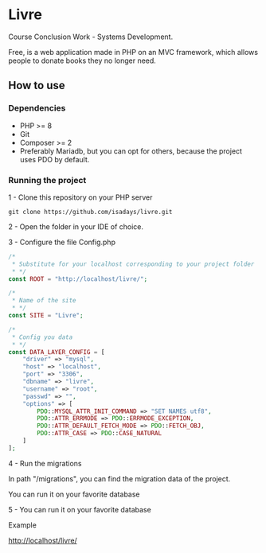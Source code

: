 # <b>Livre</b>
Course Conclusion Work - Systems Development.

Free, is a web application made in PHP on an MVC framework, which allows people to donate books they no longer need.

## How to use

### Dependencies

* PHP >= 8
* Git
* Composer >= 2
* Preferably Mariadb, but you can opt for others, because the project uses PDO by default.

### Running the project

1 - Clone this repository on your PHP server
```
git clone https://github.com/isadays/livre.git
```

2 - Open the folder in your IDE of choice.

3 - Configure the file Config.php

```PHP
/*
 * Substitute for your localhost corresponding to your project folder
 * */ 
const ROOT = "http://localhost/livre/";

/*
 * Name of the site
 * */
const SITE = "Livre";

/*
 * Config you data
 * */
const DATA_LAYER_CONFIG = [
    "driver" => "mysql",
    "host" => "localhost",
    "port" => "3306",
    "dbname" => "livre",
    "username" => "root",
    "passwd" => "",
    "options" => [
        PDO::MYSQL_ATTR_INIT_COMMAND => "SET NAMES utf8",
        PDO::ATTR_ERRMODE => PDO::ERRMODE_EXCEPTION,
        PDO::ATTR_DEFAULT_FETCH_MODE => PDO::FETCH_OBJ,
        PDO::ATTR_CASE => PDO::CASE_NATURAL
    ]
];
```
4 - Run the migrations

In path "/migrations", you can find the migration data of the project.

You can run it on your favorite database

5 - You can run it on your favorite database

Example

[http://localhost/livre/](http://localhost/livre/)

